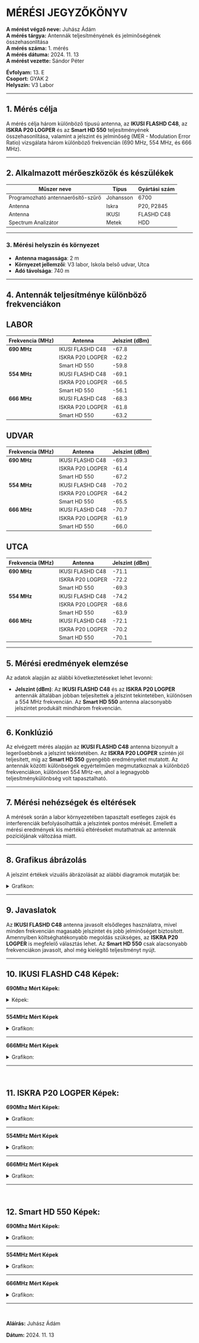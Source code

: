 
# MÉRÉSI JEGYZŐKÖNYV

**A mérést végző neve:** Juhász Ádám   
**A mérés tárgya:** Antennák teljesítményének és jelminőségének összehasonlítása  
**A mérés száma:** 1. mérés  
**A mérés dátuma:** 2024. 11. 13  
**A mérést vezette:** Sándor Péter  

**Évfolyam:** 13. E  
**Csoport:** GYAK 2  
**Helyszín:** V3 Labor  

---

## 1. Mérés célja
A mérés célja három különböző típusú antenna, az **IKUSI FLASHD C48**, az **ISKRA P20 LOGPER** és az **Smart HD 550** teljesítményének összehasonlítása, valamint a jelszint és jelminőség (MER - Modulation Error Ratio) vizsgálata három különböző frekvencián (690 MHz, 554 MHz, és 666 MHz).

---

## 2. Alkalmazott mérőeszközök és készülékek

| Műszer neve                         | Típus       | Gyártási szám |
| ----------------------------------- | ----------- | ------------- |
| Programozható antennaerősítő-szűrő  | Johansson   | 6700          |
| Antenna                             | Iskra       | P20, P2845    |
| Antenna                             | IKUSI       | FLASHD C48    |
| Spectrum Analizátor                 | Metek       | HDD           |

---

### 3. **Mérési helyszín és környezet**
- **Antenna magassága**: 2 m
- **Környezet jellemzői**: V3 labor, Iskola belső udvar, Utca
- **Adó távolsága**: 740 m

---

## 4. Antennák teljesítménye különböző frekvenciákon 

## LABOR

| Frekvencia (MHz) | Antenna          | Jelszint (dBm) |
| ---------------- | ---------------- | -------------- |
| **690 MHz**      | IKUSI FLASHD C48 | -67.8          |
|                  | ISKRA P20 LOGPER | -62.2          | 
|                  | Smart HD 550     | -59.8          |
| **554 MHz**      | IKUSI FLASHD C48 | -69.1          |
|                  | ISKRA P20 LOGPER | -66.5          |
|                  | Smart HD 550     | -56.1          |
| **666 MHz**      | IKUSI FLASHD C48 | -68.3          |
|                  | ISKRA P20 LOGPER | -61.8          |
|                  | Smart HD 550     | -63.2          |

## UDVAR

| Frekvencia (MHz) | Antenna          | Jelszint (dBm) |
| ---------------- | ---------------- | -------------- |
| **690 MHz**      | IKUSI FLASHD C48 | -69.3          |
|                  | ISKRA P20 LOGPER | -61.4          | 
|                  | Smart HD 550     | -67.2          |
| **554 MHz**      | IKUSI FLASHD C48 | -70.2          |
|                  | ISKRA P20 LOGPER | -64.2          |
|                  | Smart HD 550     | -65.5          |
| **666 MHz**      | IKUSI FLASHD C48 | -70.7          |
|                  | ISKRA P20 LOGPER | -61.9          |
|                  | Smart HD 550     | -66.0          |

## UTCA

| Frekvencia (MHz) | Antenna          | Jelszint (dBm) |
| ---------------- | ---------------- | -------------- |
| **690 MHz**      | IKUSI FLASHD C48 | -71.1          |
|                  | ISKRA P20 LOGPER | -72.2          | 
|                  | Smart HD 550     | -69.3          |
| **554 MHz**      | IKUSI FLASHD C48 | -74.2          |
|                  | ISKRA P20 LOGPER | -68.6          |
|                  | Smart HD 550     | -63.9          |
| **666 MHz**      | IKUSI FLASHD C48 | -72.1          |
|                  | ISKRA P20 LOGPER | -70.2          |
|                  | Smart HD 550     | -70.1          |

---

## 5. Mérési eredmények elemzése
Az adatok alapján az alábbi következtetéseket lehet levonni:
- **Jelszint (dBm)**: Az **IKUSI FLASHD C48** és az **ISKRA P20 LOGPER** antennák általában jobban teljesítettek a jelszint tekintetében, különösen a 554 MHz frekvencián. Az **Smart HD 550** antenna alacsonyabb jelszintet produkált mindhárom frekvencián.


---

## 6. Konklúzió
Az elvégzett mérés alapján az **IKUSI FLASHD C48** antenna bizonyult a legerősebbnek a jelszint tekintetében. Az **ISKRA P20 LOGPER** szintén jól teljesített, míg az **Smart HD 550** gyengébb eredményeket mutatott. Az antennák közötti különbségek egyértelműen megmutatkoznak a különböző frekvenciákon, különösen 554 MHz-en, ahol a legnagyobb teljesítménykülönbség volt tapasztalható.

---

## 7. Mérési nehézségek és eltérések
A mérések során a labor környezetében tapasztalt esetleges zajok és interferenciák befolyásolhatták a jelszintek pontos mérését. Emellett a mérési eredmények kis mértékű eltéréseket mutathatnak az antennák pozíciójának változása miatt.

---

## 8. Grafikus ábrázolás 
A jelszint értékek vizuális ábrázolását az alábbi diagramok mutatják be:

<details>
    <summary>Grafikon:</summary>
   <img src="https://juhaszadi.github.io/jegyzokonyv/tavkozles/antennameres/grafikon.png"/>
</details>



---

## 9. Javaslatok
Az **IKUSI FLASHD C48** antenna javasolt elsődleges használatra, mivel minden frekvencián magasabb jelszintet és jobb jelminőséget biztosított. Amennyiben költséghatékonyabb megoldás szükséges, az **ISKRA P20 LOGPER** is megfelelő választás lehet. Az **Smart HD 550** csak alacsonyabb frekvenciákon javasolt, ahol még kielégítő teljesítményt nyújt.

---

## 10. IKUSI FLASHD C48 Képek:


**690Mhz Mért Képek:**

<details>
    <summary>Képek:</summary>
   <img src="https://raw.githubusercontent.com/juhaszadi/jegyzokonyv/refs/heads/main/tavkozles/antennameres/labor/iska%20554%20labor.bmp"/>
</details>

---

**554MHz Mért Képek**

<details>
    <summary>Grafikon:</summary>
   <img src="https://raw.githubusercontent.com/juhaszadi/jegyzokonyv/refs/heads/main/tavkozles/antennameres/labor/iska%20554%20labor.bmp"/>
</details>

---

**666MHz Mért Képek**

<details>
    <summary>Grafikon:</summary>
   <img src=""/>
</details>

---

</details>

<br>

## 11. ISKRA P20 LOGPER Képek:


**690Mhz Mért Képek:**

<details>
    <summary>Grafikon:</summary>
   <img src=""/>
</details>

---

**554MHz Mért Képek**

<details>
    <summary>Grafikon:</summary>
   <img src=""/>
</details>

---

**666MHz Mért Képek**

<details>
    <summary>Grafikon:</summary>
   <img src=""/>
</details>

---

</details>

<br>

## 12. Smart HD 550 Képek:


**690Mhz Mért Képek:**

<details>
    <summary>Grafikon:</summary>
   <img src=""/>
</details>

---

**554MHz Mért Képek**

<details>
    <summary>Grafikon:</summary>
   <img src=""/>
</details>


---

**666MHz Mért Képek**

<details>
    <summary>Grafikon:</summary>
   <img src=""/>
</details>


---



<br>

**Aláírás:** Juhász Ádám

**Dátum:** 2024. 11. 13

